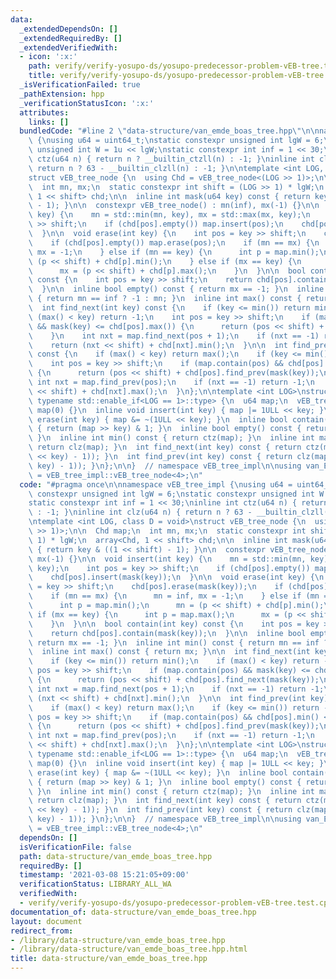 ```yaml
---
data:
  _extendedDependsOn: []
  _extendedRequiredBy: []
  _extendedVerifiedWith:
  - icon: ':x:'
    path: verify/verify-yosupo-ds/yosupo-predecessor-problem-vEB-tree.test.cpp
    title: verify/verify-yosupo-ds/yosupo-predecessor-problem-vEB-tree.test.cpp
  _isVerificationFailed: true
  _pathExtension: hpp
  _verificationStatusIcon: ':x:'
  attributes:
    links: []
  bundledCode: "#line 2 \"data-structure/van_emde_boas_tree.hpp\"\n\nnamespace vEB_tree_impl\
    \ {\nusing u64 = uint64_t;\nstatic constexpr unsigned int lgW = 6;\nstatic constexpr\
    \ unsigned int W = 1u << lgW;\nstatic constexpr int inf = 1 << 30;\ninline int\
    \ ctz(u64 n) { return n ? __builtin_ctzll(n) : -1; }\ninline int clz(u64 n) {\
    \ return n ? 63 - __builtin_clzll(n) : -1; }\n\ntemplate <int LOG, class D = void>\n\
    struct vEB_tree_node {\n  using Chd = vEB_tree_node<(LOG >> 1)>;\n\n  Chd map;\n\
    \  int mn, mx;\n  static constexpr int shift = (LOG >> 1) * lgW;\n  array<Chd,\
    \ 1 << shift> chd;\n\n  inline int mask(u64 key) const { return key & ((1 << shift)\
    \ - 1); }\n\n  constexpr vEB_tree_node() : mn(inf), mx(-1) {}\n\n  void insert(int\
    \ key) {\n    mn = std::min(mn, key), mx = std::max(mx, key);\n    int pos = key\
    \ >> shift;\n    if (chd[pos].empty()) map.insert(pos);\n    chd[pos].insert(mask(key));\n\
    \  }\n\n  void erase(int key) {\n    int pos = key >> shift;\n    chd[pos].erase(mask(key));\n\
    \    if (chd[pos].empty()) map.erase(pos);\n    if (mn == mx) {\n      mn = inf,\
    \ mx = -1;\n    } else if (mn == key) {\n      int p = map.min();\n      mn =\
    \ (p << shift) + chd[p].min();\n    } else if (mx == key) {\n      int p = map.max();\n\
    \      mx = (p << shift) + chd[p].max();\n    }\n  }\n\n  bool contain(int key)\
    \ const {\n    int pos = key >> shift;\n    return chd[pos].contain(mask(key));\n\
    \  }\n\n  inline bool empty() const { return mx == -1; }\n  inline int min() const\
    \ { return mn == inf ? -1 : mn; }\n  inline int max() const { return mx; }\n\n\
    \  int find_next(int key) const {\n    if (key <= min()) return min();\n    if\
    \ (max() < key) return -1;\n    int pos = key >> shift;\n    if (map.contain(pos)\
    \ && mask(key) <= chd[pos].max()) {\n      return (pos << shift) + chd[pos].find_next(mask(key));\n\
    \    }\n    int nxt = map.find_next(pos + 1);\n    if (nxt == -1) return -1;\n\
    \    return (nxt << shift) + chd[nxt].min();\n  }\n\n  int find_prev(int key)\
    \ const {\n    if (max() < key) return max();\n    if (key <= min()) return -1;\n\
    \    int pos = key >> shift;\n    if (map.contain(pos) && chd[pos].min() < mask(key))\
    \ {\n      return (pos << shift) + chd[pos].find_prev(mask(key));\n    }\n   \
    \ int nxt = map.find_prev(pos);\n    if (nxt == -1) return -1;\n    return (nxt\
    \ << shift) + chd[nxt].max();\n  }\n};\n\ntemplate <int LOG>\nstruct vEB_tree_node<LOG,\
    \ typename std::enable_if<LOG == 1>::type> {\n  u64 map;\n  vEB_tree_node() :\
    \ map(0) {}\n  inline void insert(int key) { map |= 1ULL << key; }\n  inline void\
    \ erase(int key) { map &= ~(1ULL << key); }\n  inline bool contain(int key) const\
    \ { return (map >> key) & 1; }\n  inline bool empty() const { return map == 0;\
    \ }\n  inline int min() const { return ctz(map); }\n  inline int max() const {\
    \ return clz(map); }\n  int find_next(int key) const { return ctz(map & ~((1ULL\
    \ << key) - 1)); }\n  int find_prev(int key) const { return clz(map & ((1ULL <<\
    \ key) - 1)); }\n};\n\n}  // namespace vEB_tree_impl\n\nusing van_Emde_Boas_tree\
    \ = vEB_tree_impl::vEB_tree_node<4>;\n"
  code: "#pragma once\n\nnamespace vEB_tree_impl {\nusing u64 = uint64_t;\nstatic\
    \ constexpr unsigned int lgW = 6;\nstatic constexpr unsigned int W = 1u << lgW;\n\
    static constexpr int inf = 1 << 30;\ninline int ctz(u64 n) { return n ? __builtin_ctzll(n)\
    \ : -1; }\ninline int clz(u64 n) { return n ? 63 - __builtin_clzll(n) : -1; }\n\
    \ntemplate <int LOG, class D = void>\nstruct vEB_tree_node {\n  using Chd = vEB_tree_node<(LOG\
    \ >> 1)>;\n\n  Chd map;\n  int mn, mx;\n  static constexpr int shift = (LOG >>\
    \ 1) * lgW;\n  array<Chd, 1 << shift> chd;\n\n  inline int mask(u64 key) const\
    \ { return key & ((1 << shift) - 1); }\n\n  constexpr vEB_tree_node() : mn(inf),\
    \ mx(-1) {}\n\n  void insert(int key) {\n    mn = std::min(mn, key), mx = std::max(mx,\
    \ key);\n    int pos = key >> shift;\n    if (chd[pos].empty()) map.insert(pos);\n\
    \    chd[pos].insert(mask(key));\n  }\n\n  void erase(int key) {\n    int pos\
    \ = key >> shift;\n    chd[pos].erase(mask(key));\n    if (chd[pos].empty()) map.erase(pos);\n\
    \    if (mn == mx) {\n      mn = inf, mx = -1;\n    } else if (mn == key) {\n\
    \      int p = map.min();\n      mn = (p << shift) + chd[p].min();\n    } else\
    \ if (mx == key) {\n      int p = map.max();\n      mx = (p << shift) + chd[p].max();\n\
    \    }\n  }\n\n  bool contain(int key) const {\n    int pos = key >> shift;\n\
    \    return chd[pos].contain(mask(key));\n  }\n\n  inline bool empty() const {\
    \ return mx == -1; }\n  inline int min() const { return mn == inf ? -1 : mn; }\n\
    \  inline int max() const { return mx; }\n\n  int find_next(int key) const {\n\
    \    if (key <= min()) return min();\n    if (max() < key) return -1;\n    int\
    \ pos = key >> shift;\n    if (map.contain(pos) && mask(key) <= chd[pos].max())\
    \ {\n      return (pos << shift) + chd[pos].find_next(mask(key));\n    }\n   \
    \ int nxt = map.find_next(pos + 1);\n    if (nxt == -1) return -1;\n    return\
    \ (nxt << shift) + chd[nxt].min();\n  }\n\n  int find_prev(int key) const {\n\
    \    if (max() < key) return max();\n    if (key <= min()) return -1;\n    int\
    \ pos = key >> shift;\n    if (map.contain(pos) && chd[pos].min() < mask(key))\
    \ {\n      return (pos << shift) + chd[pos].find_prev(mask(key));\n    }\n   \
    \ int nxt = map.find_prev(pos);\n    if (nxt == -1) return -1;\n    return (nxt\
    \ << shift) + chd[nxt].max();\n  }\n};\n\ntemplate <int LOG>\nstruct vEB_tree_node<LOG,\
    \ typename std::enable_if<LOG == 1>::type> {\n  u64 map;\n  vEB_tree_node() :\
    \ map(0) {}\n  inline void insert(int key) { map |= 1ULL << key; }\n  inline void\
    \ erase(int key) { map &= ~(1ULL << key); }\n  inline bool contain(int key) const\
    \ { return (map >> key) & 1; }\n  inline bool empty() const { return map == 0;\
    \ }\n  inline int min() const { return ctz(map); }\n  inline int max() const {\
    \ return clz(map); }\n  int find_next(int key) const { return ctz(map & ~((1ULL\
    \ << key) - 1)); }\n  int find_prev(int key) const { return clz(map & ((1ULL <<\
    \ key) - 1)); }\n};\n\n}  // namespace vEB_tree_impl\n\nusing van_Emde_Boas_tree\
    \ = vEB_tree_impl::vEB_tree_node<4>;\n"
  dependsOn: []
  isVerificationFile: false
  path: data-structure/van_emde_boas_tree.hpp
  requiredBy: []
  timestamp: '2021-03-08 15:21:05+09:00'
  verificationStatus: LIBRARY_ALL_WA
  verifiedWith:
  - verify/verify-yosupo-ds/yosupo-predecessor-problem-vEB-tree.test.cpp
documentation_of: data-structure/van_emde_boas_tree.hpp
layout: document
redirect_from:
- /library/data-structure/van_emde_boas_tree.hpp
- /library/data-structure/van_emde_boas_tree.hpp.html
title: data-structure/van_emde_boas_tree.hpp
---
```

